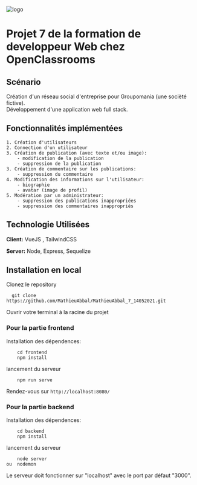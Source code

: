 ![logo](https://user-images.githubusercontent.com/72860893/127312216-b6301108-2e56-4ec9-94be-7ece74ace96c.png)
# Projet 7 de la formation de developpeur Web chez **OpenClassrooms**  
## Scénario
Création d'un réseau social d'entreprise pour Groupomania (une socièté fictive).  
Développement d'une application web full stack.
## Fonctionnalités implémentées   
    1. Création d'utilisateurs  
    2. Connection d'un utilisateur  
    3. Création de publication (avec texte et/ou image):
        - modification de la publication    
        - suppression de la publication  
    3. Création de commentaire sur les publications:
        - suppression du commentaire
    4. Modification des informations sur l'utilisateur:  
        - biographie
        - avatar (image de profil)
    5. Modération par un administrateur:  
        - suppression des publications inappropriées
        - suppression des commentaires inappropriés      
## Technologie Utilisées

**Client:**  VueJS , TailwindCSS

**Server:** Node, Express, Sequelize
## Installation en local
Clonez le repository
```
  git clone https://github.com/MathieuAbbal/MathieuAbbal_7_14052021.git
```
Ouvrir votre terminal à la racine du projet
### Pour la partie frontend  
Installation des dépendences:
```
    cd frontend
    npm install
```
lancement du serveur
```
    npm run serve
```
Rendez-vous sur ```http://localhost:8080/```
### Pour la partie backend
Installation des dépendences:
```
    cd backend
    npm install
````
lancement du serveur
```
    node server
ou  nodemon
```
Le serveur doit fonctionner sur "localhost" avec le port par défaut "3000".
